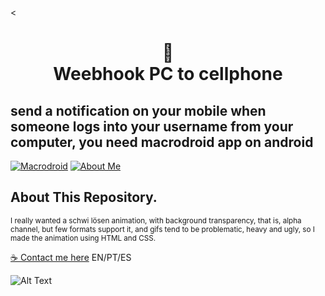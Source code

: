 <<h1 align="center">📄<br>Weebhook PC to cellphone</h1>
## send a notification on your mobile when someone logs into your username from your computer, you need macrodroid app on android
[![Macrodroid](https://img.shields.io/badge/Macrodroid_%20-%23323330.svg?&style=for-the-badge&logo=SCHWI&logoColor=black&color=2acaea)](https://play.google.com/store/apps/details?id=com.arlosoft.macrodroid&hl=pt_BR&gl=US)
[![About Me](https://img.shields.io/badge/About_me%20-%23323330.svg?&style=for-the-badge&logo=CARD&logoColor=black&color=9b48e9)](https://meindoragon.carrd.co/)

## About This Repository.

<p><small>I really wanted a schwi lösen animation, with background transparency, that is, alpha channel, but few formats support it, and gifs tend to be problematic, heavy and ugly, so I made the animation using HTML and CSS.</small></p>

[☕ Contact me here](meindoragon.carrd.co) EN/PT/ES

![Alt Text](https://c.tenor.com/vvq60Q0DCfgAAAAC/sono-bisque-doll.gif)
